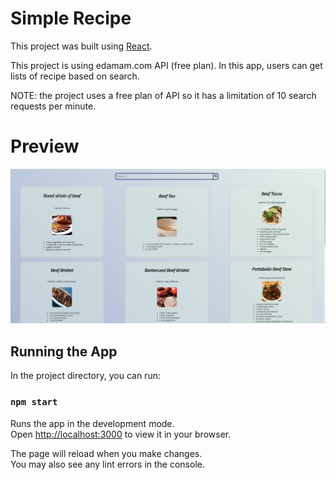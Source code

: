 # Simple Recipe

This project was built using [React](https://github.com/facebook/create-react-app).

This project is using edamam.com API (free plan). In this app, users can get lists of recipe based on search.

NOTE: the project uses a free plan of API so it has a limitation of 10 search requests per minute.

# Preview
![RecipeApp](src/images/preview.png)

## Running the App

In the project directory, you can run:

### `npm start`

Runs the app in the development mode.\
Open [http://localhost:3000](http://localhost:3000) to view it in your browser.

The page will reload when you make changes.\
You may also see any lint errors in the console.
